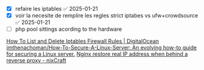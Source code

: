 - [x] refaire les iptables ✅ 2025-01-21
- [x] voir la necesite de remplire les regles strict iptabes vs ufw+crowdsource ✅ 2025-01-21
- [ ] php pool sittings acording to the hardware

[How To List and Delete Iptables Firewall Rules | DigitalOcean](https://www.digitalocean.com/community/tutorials/how-to-list-and-delete-iptables-firewall-rules#flushing-all-rules-deleting-all-chains-and-accepting-all)
[imthenachoman/How-To-Secure-A-Linux-Server: An evolving how-to guide for securing a Linux server.](https://github.com/imthenachoman/How-To-Secure-A-Linux-Server?tab=readme-ov-file#separate-iptables-log-file)
 [Nginx restore real IP address when behind a reverse proxy - nixCraft](https://www.cyberciti.biz/faq/nginx-restore-real-ip-address-when-behind-a-reverse-proxy/)